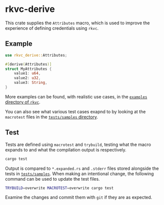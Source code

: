 # rkvc-derive

This crate supplies the `Attributes` macro, which is used to improve the experience of defining credentials using `rkvc`.

## Example

```rust
use rkvc_derive::Attributes;

#[derive(Attributes)]
struct MyAttributes {
    value1: u64,
    value2: u32,
    value3: String,
}
```

More examples can be found, with realistic use cases, in the [`examples` directory of `rkvc`](../examples/).

You can also see what various test cases exapnd to by looking at the `macrotest` files in the [`tests/samples` directory](./tests/samples/).

## Test

Tests are defined using `macrotest` and `trybuild`, testing what the macro expands to and what the compilation output is respectively.

```sh
cargo test
```

Output is compared to `*.expanded.rs` and `.stderr` files stored alongside the tests in [`tests/samples`](./tests/samples).
When making an intentional change, the following command can be used to update the test files.

```sh
TRYBUILD=overwrite MACROTEST=overwrite cargo test
```

Examine the changes and commit them with `git` if they are as expected.
